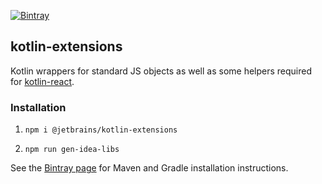 [![Bintray](https://img.shields.io/bintray/v/kotlin/kotlin-js-wrappers/kotlin-extensions)](https://bintray.com/kotlin/kotlin-js-wrappers/kotlin-extensions)

## kotlin-extensions

Kotlin wrappers for standard JS objects as well as some helpers required for 
[kotlin-react](https://github.com/JetBrains/kotlin-wrappers/tree/master/kotlin-react).

### Installation

1. `npm i @jetbrains/kotlin-extensions`

2. `npm run gen-idea-libs` 

See the [Bintray page](https://bintray.com/kotlin/kotlin-js-wrappers/kotlin-extensions) for Maven and Gradle 
installation instructions.
